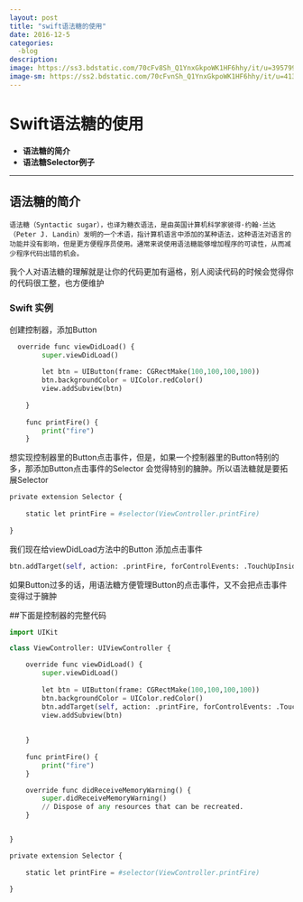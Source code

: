 ```yaml
---
layout: post
title: "swift语法糖的使用"
date: 2016-12-5
categories:
  -blog
description: 
image: https://ss3.bdstatic.com/70cFv8Sh_Q1YnxGkpoWK1HF6hhy/it/u=3957998734,1226986245&fm=26&gp=0.jpg
image-sm: https://ss2.bdstatic.com/70cFvnSh_Q1YnxGkpoWK1HF6hhy/it/u=4131898317,1255337817&fm=26&gp=0.jpg
---
```



# Swift语法糖的使用



- **语法糖的简介**
- **语法糖Selector例子**


-------------------

## 语法糖的简介

	语法糖（Syntactic sugar），也译为糖衣语法，是由英国计算机科学家彼得·约翰·兰达（Peter J. Landin）发明的一个术语，指计算机语言中添加的某种语法，这种语法对语言的功能并没有影响，但是更方便程序员使用。通常来说使用语法糖能够增加程序的可读性，从而减少程序代码出错的机会。

我个人对语法糖的理解就是让你的代码更加有逼格，别人阅读代码的时候会觉得你的代码很工整，也方便维护




### Swift 实例
 创建控制器，添加Button
``` python
  override func viewDidLoad() {
        super.viewDidLoad()
        
        let btn = UIButton(frame: CGRectMake(100,100,100,100))
        btn.backgroundColor = UIColor.redColor()
        view.addSubview(btn)
            
    }
    
    func printFire() {
        print("fire")
    }

```
想实现控制器里的Button点击事件，但是，如果一个控制器里的Button特别的多，那添加Button点击事件的Selector 会觉得特别的臃肿。所以语法糖就是要拓展Selector 

``` python
private extension Selector {
    
    static let printFire = #selector(ViewController.printFire)
    
}
```
我们现在给viewDidLoad方法中的Button 添加点击事件

```python
btn.addTarget(self, action: .printFire, forControlEvents: .TouchUpInside)
```

如果Button过多的话，用语法糖方便管理Button的点击事件，又不会把点击事件变得过于臃肿

##下面是控制器的完整代码
```python
import UIKit

class ViewController: UIViewController {

    override func viewDidLoad() {
        super.viewDidLoad()
        
        let btn = UIButton(frame: CGRectMake(100,100,100,100))
        btn.backgroundColor = UIColor.redColor()
        btn.addTarget(self, action: .printFire, forControlEvents: .TouchUpInside)
        view.addSubview(btn)
     
        
    }
    
    func printFire() {
        print("fire")
    }

    override func didReceiveMemoryWarning() {
        super.didReceiveMemoryWarning()
        // Dispose of any resources that can be recreated.
    }


}

private extension Selector {
    
    static let printFire = #selector(ViewController.printFire)
    
}


```

